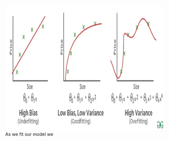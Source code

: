 <img src="https://github.com/hasanrahman2503/Tennis-Vis/blob/c8a642a91c42a128eb51ac9e555c2deb58fa262d/Overfitting.png" width="800" height="400">
As we fit our model we

